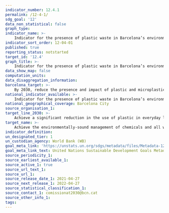 ```yaml
---
indicator_number: 12.4.1
permalink: /12-4-1/
sdg_goal: '12'
data_non_statistical: false
graph_type: 
indicator_name: >-
    Indicator for the presence of plastic waste in Barcelona’s environment (to be determined)
indicator_sort_order: 12-04-01
published: true
reporting_status: notstarted
target_id: '12.4'
graph_title: >-
    Indicator for the presence of plastic waste in Barcelona’s environment (to be determined)
data_show_map: false
computation_units: 
data_disaggregation_information:
barcelona_target: >-
    By 2030, reduce the presence and impact of plastic and microplastics in Barcelona’s environment
national_indicator_available: >-
    Indicator for the presence of plastic waste in Barcelona’s environment (to be determined)
national_geographical_coverage: Barcelona City
source_organisation_1: 
target_line_2030: >-
    Achieve a significant reduction in the use of plastic in everyday life. Target value 2030: Pending data
target_name: >-
    Achieve the environmentally-sound management of chemicals and all waste products throughout their life cycle, in accordance with agreed international frameworks, and significantly reduce their release into the atmosphere, water and soil in order to minimise their adverse impacts on human health and the environment
indicator_definition:
un_designated_tier: 1
un_custodian_agency: World Bank (WB)
goal_meta_link: 'https://unstats.un.org/sdgs/metadata/files/Metadata-12-04-01.pdf'
goal_meta_link_text: United Nations Sustainable Development Goals Metadata (pdf 894kB)
source_periodicity_1: 
source_earliest_available_1: 
source_active_1: true
source_url_text_1:
source_url_1: 
source_release_date_1: 2021-04-27
source_next_release_1: 2022-04-27
source_statistical_classification_1: 
source_contact_1: comissionat2030@bcn.cat
source_other_info_1:
tags:
---
```

